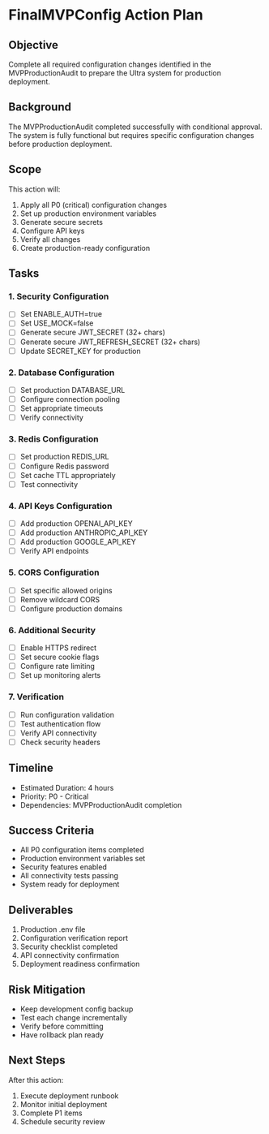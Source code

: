 # FinalMVPConfig Action Plan

## Objective
Complete all required configuration changes identified in the MVPProductionAudit to prepare the Ultra system for production deployment.

## Background
The MVPProductionAudit completed successfully with conditional approval. The system is fully functional but requires specific configuration changes before production deployment.

## Scope
This action will:
1. Apply all P0 (critical) configuration changes
2. Set up production environment variables
3. Generate secure secrets
4. Configure API keys
5. Verify all changes
6. Create production-ready configuration

## Tasks

### 1. Security Configuration
- [ ] Set ENABLE_AUTH=true
- [ ] Set USE_MOCK=false
- [ ] Generate secure JWT_SECRET (32+ chars)
- [ ] Generate secure JWT_REFRESH_SECRET (32+ chars)
- [ ] Update SECRET_KEY for production

### 2. Database Configuration
- [ ] Set production DATABASE_URL
- [ ] Configure connection pooling
- [ ] Set appropriate timeouts
- [ ] Verify connectivity

### 3. Redis Configuration
- [ ] Set production REDIS_URL
- [ ] Configure Redis password
- [ ] Set cache TTL appropriately
- [ ] Test connectivity

### 4. API Keys Configuration
- [ ] Add production OPENAI_API_KEY
- [ ] Add production ANTHROPIC_API_KEY
- [ ] Add production GOOGLE_API_KEY
- [ ] Verify API endpoints

### 5. CORS Configuration
- [ ] Set specific allowed origins
- [ ] Remove wildcard CORS
- [ ] Configure production domains

### 6. Additional Security
- [ ] Enable HTTPS redirect
- [ ] Set secure cookie flags
- [ ] Configure rate limiting
- [ ] Set up monitoring alerts

### 7. Verification
- [ ] Run configuration validation
- [ ] Test authentication flow
- [ ] Verify API connectivity
- [ ] Check security headers

## Timeline
- Estimated Duration: 4 hours
- Priority: P0 - Critical
- Dependencies: MVPProductionAudit completion

## Success Criteria
- All P0 configuration items completed
- Production environment variables set
- Security features enabled
- All connectivity tests passing
- System ready for deployment

## Deliverables
1. Production .env file
2. Configuration verification report
3. Security checklist completed
4. API connectivity confirmation
5. Deployment readiness confirmation

## Risk Mitigation
- Keep development config backup
- Test each change incrementally
- Verify before committing
- Have rollback plan ready

## Next Steps
After this action:
1. Execute deployment runbook
2. Monitor initial deployment
3. Complete P1 items
4. Schedule security review